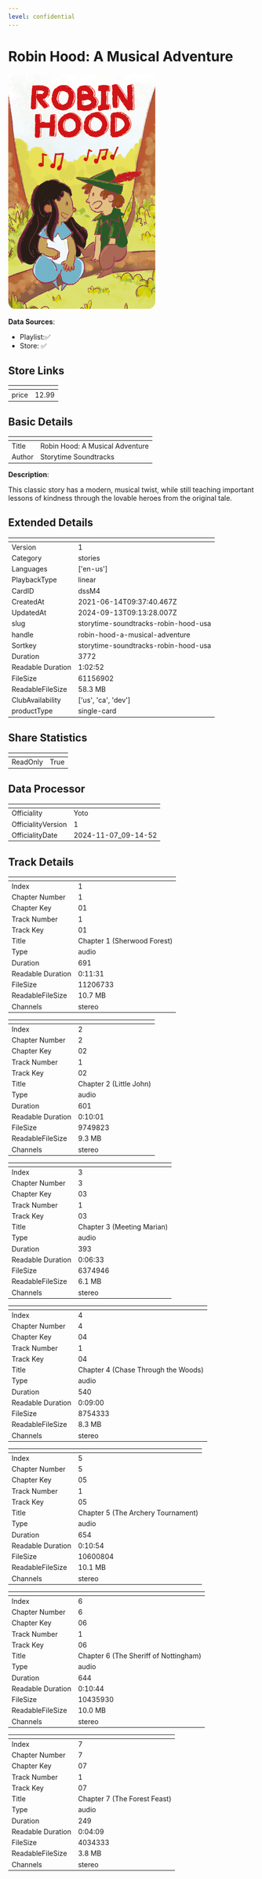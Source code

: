 ```yaml
---
level: confidential
---
```

# Robin Hood: A Musical Adventure

![card_[dssM4].png](../../img/cards/card_[dssM4].png)

**Data Sources**: 

- Playlist:✅
- Store: ✅


## Store Links

| <!-- --> | <!-- --> |
| - | - |
| price | 12.99 |


## Basic Details

| <!-- --> | <!-- --> |
| - | - |
| Title | Robin Hood: A Musical Adventure |
| Author | Storytime Soundtracks |

**Description**:

This classic story has a modern, musical twist, while still teaching important lessons of kindness through the lovable heroes from the original tale.


## Extended Details

| <!-- --> | <!-- --> |
| - | - |
| Version | 1 |
| Category | stories |
| Languages | ['en-us'] |
| PlaybackType | linear |
| CardID | dssM4 |
| CreatedAt | 2021-06-14T09:37:40.467Z |
| UpdatedAt | 2024-09-13T09:13:28.007Z |
| slug | storytime-soundtracks-robin-hood-usa |
| handle | robin-hood-a-musical-adventure |
| Sortkey | storytime-soundtracks-robin-hood-usa |
| Duration | 3772 |
| Readable Duration | 1:02:52 |
| FileSize | 61156902 |
| ReadableFileSize | 58.3 MB |
| ClubAvailability | ['us', 'ca', 'dev'] |
| productType | single-card |


## Share Statistics

| <!-- --> | <!-- --> |
| - | - |
| ReadOnly | True |


## Data Processor

| <!-- --> | <!-- --> |
| - | - |
| Officiality | Yoto
| OfficialityVersion | 1
| OfficialityDate | 2024-11-07_09-14-52


## Track Details

| <!-- --> | <!-- --> |
| - | - |
| Index | 1 |
| Chapter Number | 1 |
| Chapter Key | 01 |
| Track Number | 1 |
| Track Key | 01 |
| Title | Chapter 1 (Sherwood Forest) |
| Type | audio |
| Duration | 691 |
| Readable Duration | 0:11:31 |
| FileSize | 11206733 |
| ReadableFileSize | 10.7 MB |
| Channels | stereo |

| <!-- --> | <!-- --> |
| - | - |
| Index | 2 |
| Chapter Number | 2 |
| Chapter Key | 02 |
| Track Number | 1 |
| Track Key | 02 |
| Title | Chapter 2 (Little John) |
| Type | audio |
| Duration | 601 |
| Readable Duration | 0:10:01 |
| FileSize | 9749823 |
| ReadableFileSize | 9.3 MB |
| Channels | stereo |

| <!-- --> | <!-- --> |
| - | - |
| Index | 3 |
| Chapter Number | 3 |
| Chapter Key | 03 |
| Track Number | 1 |
| Track Key | 03 |
| Title |  Chapter 3 (Meeting Marian) |
| Type | audio |
| Duration | 393 |
| Readable Duration | 0:06:33 |
| FileSize | 6374946 |
| ReadableFileSize | 6.1 MB |
| Channels | stereo |

| <!-- --> | <!-- --> |
| - | - |
| Index | 4 |
| Chapter Number | 4 |
| Chapter Key | 04 |
| Track Number | 1 |
| Track Key | 04 |
| Title | Chapter 4 (Chase Through the Woods) |
| Type | audio |
| Duration | 540 |
| Readable Duration | 0:09:00 |
| FileSize | 8754333 |
| ReadableFileSize | 8.3 MB |
| Channels | stereo |

| <!-- --> | <!-- --> |
| - | - |
| Index | 5 |
| Chapter Number | 5 |
| Chapter Key | 05 |
| Track Number | 1 |
| Track Key | 05 |
| Title | Chapter 5 (The Archery Tournament) |
| Type | audio |
| Duration | 654 |
| Readable Duration | 0:10:54 |
| FileSize | 10600804 |
| ReadableFileSize | 10.1 MB |
| Channels | stereo |

| <!-- --> | <!-- --> |
| - | - |
| Index | 6 |
| Chapter Number | 6 |
| Chapter Key | 06 |
| Track Number | 1 |
| Track Key | 06 |
| Title | Chapter 6 (The Sheriff of Nottingham) |
| Type | audio |
| Duration | 644 |
| Readable Duration | 0:10:44 |
| FileSize | 10435930 |
| ReadableFileSize | 10.0 MB |
| Channels | stereo |

| <!-- --> | <!-- --> |
| - | - |
| Index | 7 |
| Chapter Number | 7 |
| Chapter Key | 07 |
| Track Number | 1 |
| Track Key | 07 |
| Title | Chapter 7 (The Forest Feast) |
| Type | audio |
| Duration | 249 |
| Readable Duration | 0:04:09 |
| FileSize | 4034333 |
| ReadableFileSize | 3.8 MB |
| Channels | stereo |


